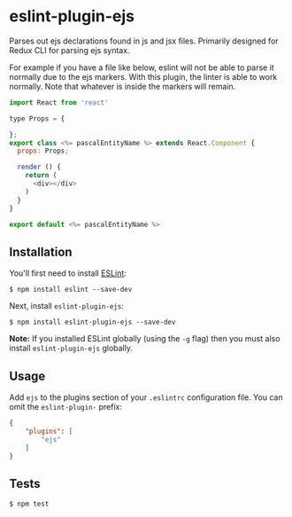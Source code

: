 # eslint-plugin-ejs

Parses out ejs declarations found in js and jsx files. Primarily designed for Redux CLI for parsing ejs syntax.

For example if you have a file like below, eslint will not be able to parse it normally due to the ejs markers. With this plugin, the linter is able to work normally. Note that whatever is inside the markers will remain.
```js
import React from 'react'

type Props = {

};
export class <%= pascalEntityName %> extends React.Component {
  props: Props;

  render () {
    return (
      <div></div>
    )
  }
}

export default <%= pascalEntityName %>
```

## Installation

You'll first need to install [ESLint](http://eslint.org):

```
$ npm install eslint --save-dev
```

Next, install `eslint-plugin-ejs`:

```
$ npm install eslint-plugin-ejs --save-dev
```

**Note:** If you installed ESLint globally (using the `-g` flag) then you must also install `eslint-plugin-ejs` globally.

## Usage

Add `ejs` to the plugins section of your `.eslintrc` configuration file. You can omit the `eslint-plugin-` prefix:

```json
{
    "plugins": [
        "ejs"
    ]
}
```

## Tests
```
$ npm test
```
